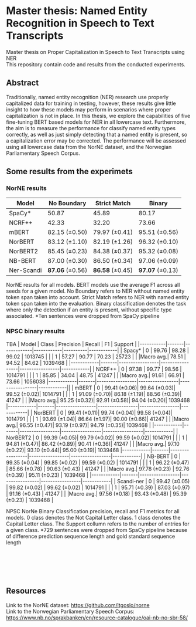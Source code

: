 # Master thesis: Named Entity Recognition in Speech to Text Transcripts
Master thesis on Proper Capitalization in Speech to Text Transcripts using NER
<br>
This repository contain code and results from the conducted experiments.
<br>
## Abstract
Traditionally, named entity recognition (NER) research use properly capitalized data for training in testing, however, these results give little insight to how these models may perform in scenarios where proper capitalization is not in place. In this thesis, we explore the capabilities of five fine-tuning BERT based models for NER in all lowercase text. Furthermore, the aim is to measure the performance for classify named entity types correctly, as well as just simply detecting that a named entity is present, so a capitalization error may be corrected. The performance will be assessed using all lowercase data from the NorNE dataset, and the Norwegian Parliamentary Speech Corpus.
<br>
## Some results from the experimets

### NorNE results
|    Model    | No Boundary | Strict Match | Binary |
|------------|-------------|--------------|--------|
|   SpaCy*   |    50.87    |    45.89     |  80.17 |
|   NCRF++   |    42.33    |    32.20     |  73.66 |
|   mBERT    | 82.15 (±0.50)| 79.97 (±0.41)| 95.51 (±0.56) |
|  NorBERT   | 83.12 (±1.10)| 82.19 (±1.26)| 96.32 (±0.10) |
| NorBERT2   | 85.45 (±0.23)| 84.38 (±0.37)| 95.32 (±0.08) |
|  NB-BERT   | 87.00 (±0.30)| 86.50 (±0.34)| 97.06 (±0.09) |
| Ner-Scandi | **87.06** (±0.56)| **86.58** (±0.45)| **97.07** (±0.13) |


NorNE results for all models. BERT models use the average F1 across all seeds
for a given model. No Boundary refers to NER without named entity token span taken into
account. Strict Match refers to NER with named entity token span taken into the evaluation.
Binary classification denotes the task where only the detection if an entity is present, without
specific type associated. *Ten sentences were dropped from SpaCy pipeline


### NPSC binary results

TBA 
|   Model   | Class |  Precision  |   Recall   |    F1    |  Support   |
|-----------|-------|-------------|------------|----------|------------|
|  Spacy*   |   0   |    99.76    |    98.28   |  99.02   |  1013745   |
|           |   1   |    57.27    |    90.77   |  70.23   |   25723    |
|           |Macro avg.|    78.51    |    94.52   |  84.62   |  1039468   |
|------------|-------|-----------------|-----------------|-----------------|------------|
|   NCRF++  |   0   |    97.38    |    99.77   |  98.56   |  1014791   |
|           |   1   |    85.85    |    34.04   |  48.75   |   41247    |
|           |Macro avg.|    91.61    |    66.91   |  73.66   |  1056038 
|------------|-------|-----------------|-----------------|-----------------|------------||
|   mBERT   |   0   | 99.41 (±0.06)| 99.64 (±0.03)| 99.52 (±0.02)|  1014791   |
|           |   1   | 91.09 (±0.70)| 86.18 (±1.19)| 88.56 (±0.39)|   41247    |
|           |Macro avg.| 95.25 (±0.32)| 92.91 (±0.58)| 94.04 (±0.20)|  1039468 
|------------|-------|-----------------|-----------------|-----------------|------------|
|  NorBERT  |   0   | 99.41 (±0.11)| 99.74 (±0.04)| 99.58 (±0.04)|  1014791   |
|           |   1   | 93.69 (±1.04)| 86.64 (±1.97)| 90.00 (±0.66)|   41247    |
|           |Macro avg.| 96.55 (±0.47)| 93.19 (±0.97)| 94.79 (±0.35)|  1039468   |
|------------|-------|-----------------|-----------------|-----------------|------------|
| NorBERT2  |   0   | 99.39 (±0.05)| 99.79 (±0.02)| 99.59 (±0.02)|  1014791   |
|           |   1   | 94.81 (±0.47)| 86.42 (±0.89)| 90.41 (±0.36)|   41247    |
|           |Macro avg.| 97.10 (±0.22)| 93.10 (±0.44)| 95.00 (±0.19)|  1039468 
|------------|-------|-----------------|-----------------|-----------------|------------|
|   NB-BERT  |   0   | 99.35 (±0.04)   | 99.85 (±0.02)   | 99.59 (±0.02)   |  1014791   |
|            |   1   | 96.22 (±0.47)   | 85.66 (±0.78)   | 90.63 (±0.43)   |   41247    |
|            |Macro avg.| 97.78 (±0.23)   | 92.76 (±0.39)   | 95.11 (±0.23)   |  1039468   |
|------------|-------|-----------------|-----------------|-----------------|------------|
| Scandi-ner |   0   | 99.42 (±0.05)   | 99.82 (±0.02)   | 99.62 (±0.02)   |  1014791   |
|            |   1   | 95.71 (±0.39)   | 87.03 (±0.97)   | 91.16 (±0.43)   |   41247    |
|            |Macro avg.| 97.56 (±0.18)   | 93.43 (±0.48)   | 95.39 (±0.23)   |  1039468   |

NPSC NorNe Binary Classification precision, recall and F1 metrics for all models. 0 class denotes the Not Capital Letter class. 1 class denotes the Capital Letter class. The Support collumn refers to the number of entries for a given class. *729 sentences were dropped from SpaCy pipeline because of difference prediction sequence length and gold standard sequence length



<br><br><br><br>
## Resources
Link to the NorNE dataset: https://github.com/ltgoslo/norne
<br>
Link to the Norwegian Parliamentary Speech Corpus: https://www.nb.no/sprakbanken/en/resource-catalogue/oai-nb-no-sbr-58/




